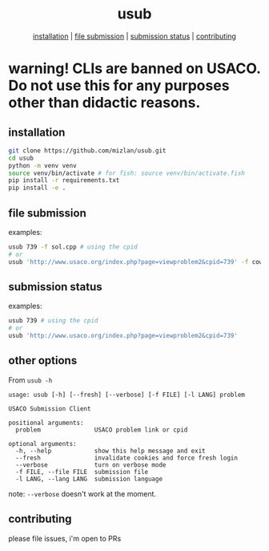 <div align="center">

# usub

[installation](#installation) | [file submission](#file-submission) | [submission status](#submission-status) | [contributing](#contributing)

</div>

# warning! CLIs are banned on USACO. Do not use this for any purposes other than didactic reasons.

## installation

``` sh
git clone https://github.com/mizlan/usub.git
cd usub
python -m venv venv
source venv/bin/activate # for fish: source venv/bin/activate.fish
pip install -r requirements.txt
pip install -e .
```

## file submission

examples:

``` sh
usub 739 -f sol.cpp # using the cpid
# or
usub 'http://www.usaco.org/index.php?page=viewproblem2&cpid=739' -f cownomics.cpp -l cpp11
```

## submission status

examples:

``` sh
usub 739 # using the cpid
# or
usub 'http://www.usaco.org/index.php?page=viewproblem2&cpid=739'
```

## other options

From `usub -h`

```
usage: usub [-h] [--fresh] [--verbose] [-f FILE] [-l LANG] problem

USACO Submission Client

positional arguments:
  problem               USACO problem link or cpid

optional arguments:
  -h, --help            show this help message and exit
  --fresh               invalidate cookies and force fresh login
  --verbose             turn on verbose mode
  -f FILE, --file FILE  submission file
  -l LANG, --lang LANG  submission language
```

note: `--verbose` doesn't work at the moment.

## contributing

please file issues, i'm open to PRs

